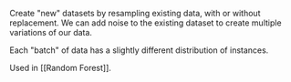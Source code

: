 Create "new" datasets by resampling existing data, with or without replacement. We can add noise to the existing dataset to create multiple variations of our data.

Each "batch" of data has a slightly different distribution of instances.

Used in [[Random Forest]].
